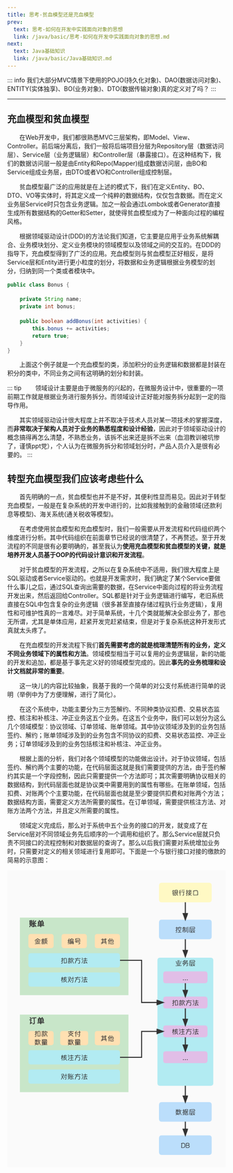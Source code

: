 ```yaml
---
title: 思考-贫血模型还是充血模型
prev:
  text: 思考-如何在开发中实践面向对象的思想
  link: /java/basic/思考-如何在开发中实践面向对象的思想.md
next:
  text: Java基础知识
  link: /java/basic/Java基础知识.md
---
```

::: info
我们大部分MVC情景下使用的POJO(持久化对象)、DAO(数据访问对象)、ENTITY(实体独享)、BO(业务对象)、DTO(数据传输对象)真的定义对了吗？
:::
<Toc />

---
## 充血模型和贫血模型
&#8195;&#8195;在Web开发中，我们都很熟悉MVC三层架构，即Model、View、Controller。前后端分离后，我们一般将后端项目分层为Repository层（数据访问层）、Service层（业务逻辑层）和Controller层（暴露接口）。在这种结构下，我们的数据访问层一般是由Entity和Repo(Mapper)组成数据访问层，由BO和Service组成业务层，由DTO或者VO和Controller组成控制层。

&#8195;&#8195;贫血模型最广泛的应用就是在上述的模式下，我们在定义Entity、BO、DTO、VO等实体时，将其定义成一个纯粹的数据结构，仅仅包含数据。而在定义业务层Service时只包含业务逻辑。加之一般会通过Lombok或者Generator直接生成所有数据结构的Getter和Setter，就使得贫血模型成为了一种面向过程的编程风格。

&#8195;&#8195;根据领域驱动设计(DDD)的方法论我们知道，它主要是应用于业务系统解耦合、业务模块划分、定义业务模块的领域模型以及领域之间的交互的。在DDD的指导下，充血模型得到了广泛的应用。充血模型则与贫血模型正好相反，是将Service层和Entity进行更小粒度的划分，将数据和业务逻辑根据业务模型的划分，归纳到同一个类或者模块中。
```java 
public class Bonus {

    private String name;
    private int bonus;

    public boolean addBonus(int activities) {
        this.bonus += activities;
        return true;
    }
}
```

&#8195;&#8195;上面这个例子就是一个充血模型的类，添加积分的业务逻辑和数据都是封装在积分的类中，不同业务之间有这明确的划分和封装。

::: tip
&#8195;&#8195;领域设计主要是由于微服务的兴起的，在微服务设计中，很重要的一项前期工作就是根据业务进行服务拆分。而领域设计正好能对服务拆分起到一定的指导作用。

&#8195;&#8195;其实领域驱动设计很大程度上并不取决于技术人员对某一项技术的掌握深度，而**非常取决于架构人员对于业务的熟悉程度和设计经验**，因此对于领域驱动设计的概念搞得再怎么清楚，不熟悉业务，该拆不出来还是拆不出来（血泪教训被坑惨了，谨慎ppt党），个人认为在微服务拆分和领域划分时，产品人员介入是很有必要的。
:::
## 转型充血模型我们应该考虑些什么
&#8195;&#8195;首先明确的一点，贫血模型也并不是不好，其便利性显而易见。因此对于转型充血模型，一般是在复杂系统的开发中进行的，比如我接触到的金融领域(还款利息等模型)、海关系统(通关税收等模型)。

&#8195;&#8195;在考虑使用贫血模型和充血模型时，我们一般需要从开发流程和代码组织两个维度进行分析。其中代码组织在前面章节已经说的很清楚了，不再赘述。至于开发流程的不同是很有必要明确的，甚至我认为**使用充血模型和贫血模型的关键，就是培养开发人员基于OOP的代码设计意识和开发流程**。

&#8195;&#8195;对于贫血模型的开发流程，之所以在复杂系统中不适用，我们很大程度上是SQL驱动或者Service驱动的。也就是开发需求时，我们确定了某个Service要做什么事儿之后，通过SQL查询出需要的数据，在Service中面向过程的将业务流程开发出来，然后返回给Controller。SQL都是针对于业务逻辑进行编写，老旧系统直接在SQL中包含复杂的业务逻辑（很多甚至直接存储过程执行业务逻辑），复用性和可维护性真的一言难尽。对于简单系统，十几个类就能解决全部业务了，那也无所谓，尤其是单体应用，赶紧开发完赶紧结束，但是对于复杂系统这种开发形式真就太头疼了。

&#8195;&#8195;在充血模型的开发流程下我们**首先需要考虑的就是梳理清楚所有的业务，定义不同业务领域下的属性和方法**。领域模型相当于可以复用的业务逻辑层，新的功能的开发和追加，都是基于事先定义好的领域模型完成的。因此**事先的业务梳理和设计文档就非常的重要**。

&#8195;&#8195;这一块儿的内容比较抽象，我基于我的一个简单的对公支付系统进行简单的说明（举例中为了方便理解，进行了简化）。

&#8195;&#8195;在这个系统中，功能主要分为三方签解约、不同种类协议扣费、交易状态监控、核注和补核注、冲正业务这五个业务。在这五个业务中，我们可以划分为这么几个领域模型：协议领域、订单领域、账单领域。其中协议领域涉及到的业务包括签约、解约；账单领域涉及到的业务包含不同协议的扣费、交易状态监控、冲正业务；订单领域涉及到的业务包括核注和补核注、冲正业务。

&#8195;&#8195;根据上面的分析，我们对各个领域模型的功能做出设计。对于协议领域，包括签约、解约两个主要的功能，在代码层面这就是我们需要提供的方法，由于签约解约其实是一个字段控制，因此只需要提供一个方法即可；其次需要明确协议相关的数据结构，到代码层面也就是协议类中需要用到的属性有哪些。在账单领域，包括扣费、对账两个个主要功能，在代码层面也就是至少要提供扣费和对账两个方法；数据结构方面，需要定义方法所需要的属性。在订单领域，需要提供核注方法、对账方法两个方法，并且定义所需要的属性。

&#8195;&#8195;领域定义完成后，那么对于系统中五个业务的接口的开发，就变成了在Service层对不同领域业务先后顺序的一个调用和组织了。那么Service层就只负责不同接口的流程控制和对数据层的查询了。那么以后我们需要对系统增加业务时，只需要对定义的相关领域进行复用即可。下面是一个与银行接口对接的缴款的简易的示意图：

![充血模型](/images/java/basic/充血模型.jpeg)
